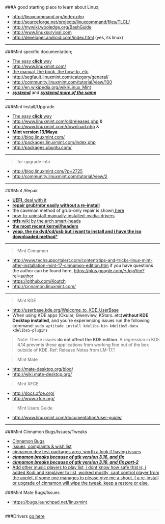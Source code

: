 ###A good starting place to learn about Linux;
* http://linuxcommand.org/index.php
* http://sourceforge.net/projects/linuxcommand/files/TLCL/
* http://mywiki.wooledge.org/BashGuide
* http://www.linuxsurvival.com
* http://developer.android.com/index.html (yes, its linux)

***

###Mint specific documentation;
* [The easy **click** way](http://lmgtfy.com/?q=mint+linux+manual)
* http://www.linuxmint.com/
* [the manual, the book, the how-to, etc](http://www.linuxmint.com/documentation.php)
* http://segfault.linuxmint.com/category/general/
* http://community.linuxmint.com/tutorial/view/100
* http://en.wikipedia.org/wiki/Linux_Mint
* [***systemd***](http://blog.linuxmint.com/?p=2825#comment-117169) and [***systemd more of the same***](http://www.pcworld.com/article/2921385/its-optional-for-now-but-linux-mint-expects-to-switch-to-systemd-next-year.html)

***

###Mint Install/Upgrade 
* [The easy **click** way](http://lmgtfy.com/?q=linux%2Bmint%2Binstall%2Bupgrade#)
* http://www.linuxmint.com/oldreleases.php & 
* http://www.linuxmint.com/download.php &
* [**Mint version 13/Maya**](http://linuxmint.com/rel_maya.php)  
* http://blog.linuxmint.com/
* http://packages.linuxmint.com/index.php
* http://packages.ubuntu.com/

***

> for upgrade info 
* http://blog.linuxmint.com/?p=2725
* http://community.linuxmint.com/tutorial/view/2

***

###Mint /Repair 
* [**UEFI**, deal with it](https://github.com/two-dogs/the-kennel/blob/master/uefi-issues.md)
* [**repair grub/mbr easily without a re-install**](http://sourceforge.net/p/boot-repair/home/Home/)
* the caveman method of grub-only repair is shown[ here](http://community.linuxmint.com/tutorial/view/245)
* [how-to-uninstall-manually-installed-nvidia-drivers](http://askubuntu.com/questions/219942/how-to-uninstall-manually-installed-nvidia-drivers)
* [**ntfs** wiki by the arch smart-heads](https://wiki.archlinux.org/index.php/NTFS-3G)
* [**the most recent kernel/headers**](http://kernel.ubuntu.com/~kernel-ppa/mainline/)
* [**yeap, the no dvd/cd/usb but i want to install and i have the iso downloaded method***]( http://askubuntu.com/questions/340156/install-ubuntu-from-iso-image-directly-from-hard-disk-of-a-system-running-linux)

***

> Mint Cinnamon
* http://www.techsupportalert.com/content/tips-and-tricks-linux-mint-after-installation-mint-17-cinnamon-edition.htm if you have questions the author can be found here, https://plus.google.com/+JojoYee?rel=author
* https://github.com/Koutch
* http://cinnamon.linuxmint.com/

***

> Mint KDE
* http://userbase.kde.org/Welcome_to_KDE_UserBase
* When using KDE apps (Okular, Gwenview, KStars..etc)**without KDE Desktop installed**, and you're experiencing issues  run the following command: `sudo aptitude install kdelibs-bin kdelibs5-data kdelibs5-plugins`

> Note: These issues **do not affect the KDE edition**. A regression in KDE 4.14 prevents these applications from working fine out of the box outside of KDE. Ref: Release Notes from LM-17.1

> MInt Mate
* http://mate-desktop.org/blog/
* http://wiki.mate-desktop.org/

> Mint XFCE
* http://docs.xfce.org/
* http://www.xfce.org/

> Mint Users Guide
* http://www.linuxmint.com/documentation/user-guide/

***

###Mint Cinnamon Bugs/Issues/Tweaks
* [Cinnamon Bugs](https://github.com/linuxmint/Cinnamon/labels/BUG)
* [Issues, complaints & wish list](https://github.com/linuxmint/Cinnamon/issues)
* [cinnamon dev test packages area, worth a look if having issues](https://github.com/linuxmint/Cinnamon/issues/4072)
* [***cinnamon breaks because of gtk version 3.16, and fix***](https://github.com/linuxmint/Cinnamon/issues/3909#issuecomment-90305671)
* [***cinnamon breaks because of gtk version 3.16, and fix part-2***](https://bbs.archlinux.org/viewtopic.php?id=195857)
* [Add other music players to play list, i dont know how safe that is, i added Kodi and kmplayer to list, worked mostly, cant control player from the applet, if some one manages to please give me a shout. ( a re-install or upgrade of cinnamon will wipe the tweak, keep a restore or else.](http://all-tech-thoughts.blogspot.com/2014/09/how-to-add-gmusicbrowser-to-media-menu.html)

###Mint Mate Bugs/Issues
* https://bugs.launchpad.net/linuxmint

***

###Drivers [go here](http://git.io/vTvTq)
